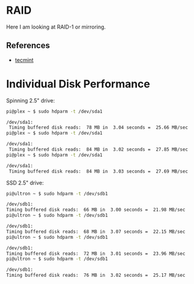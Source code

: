 # RAID

Here I am looking at RAID-1 or mirroring.

## References

- [tecmint](https://www.tecmint.com/create-raid1-in-linux/)

# Individual Disk Performance

Spinning 2.5" drive:

```bash
pi@plex ~ $ sudo hdparm -t /dev/sda1

/dev/sda1:
 Timing buffered disk reads:  78 MB in  3.04 seconds =  25.66 MB/sec
pi@plex ~ $ sudo hdparm -t /dev/sda1

/dev/sda1:
 Timing buffered disk reads:  84 MB in  3.02 seconds =  27.85 MB/sec
pi@plex ~ $ sudo hdparm -t /dev/sda1

/dev/sda1:
 Timing buffered disk reads:  84 MB in  3.03 seconds =  27.69 MB/sec
 ```
 
 SSD 2.5" drive:
 
 ```bash
pi@ultron ~ $ sudo hdparm -t /dev/sdb1

/dev/sdb1:
 Timing buffered disk reads:  66 MB in  3.00 seconds =  21.98 MB/sec
pi@ultron ~ $ sudo hdparm -t /dev/sdb1

/dev/sdb1:
 Timing buffered disk reads:  68 MB in  3.07 seconds =  22.15 MB/sec
pi@ultron ~ $ sudo hdparm -t /dev/sdb1

/dev/sdb1:
 Timing buffered disk reads:  72 MB in  3.01 seconds =  23.96 MB/sec
pi@ultron ~ $ sudo hdparm -t /dev/sdb1

/dev/sdb1:
 Timing buffered disk reads:  76 MB in  3.02 seconds =  25.17 MB/sec
 ```
